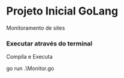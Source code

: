 # Projeto Inicial GoLang
Monitoramento de sites

<h3>Executar através do terminal</h3>
<p>Compila e Executa</p>
<p>go run .\Monitor.go</p>
